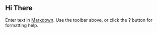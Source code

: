 ## Hi There

Enter text in [Markdown](http://daringfireball.net/projects/markdown/). Use the toolbar above, or click the **?** button for formatting help.
